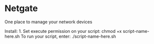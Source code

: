 # Netgate
One place to manage your network devices


Install:
1. 
Set execute permission on your script:
chmod +x script-name-here.sh
To run your script, enter:
./script-name-here.sh
